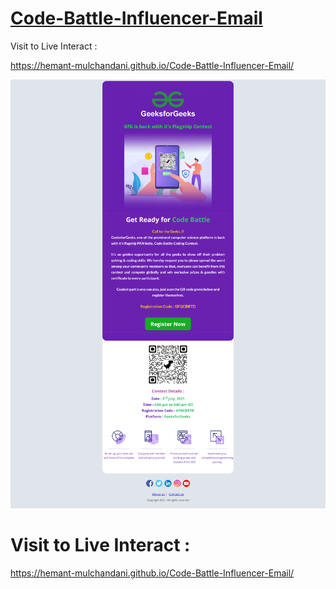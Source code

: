 # [Code-Battle-Influencer-Email](https://hemant-mulchandani.github.io/Code-Battle-Influencer-Email/)

  Visit to Live Interact :

  https://hemant-mulchandani.github.io/Code-Battle-Influencer-Email/ 


![Mail Capture](Code%20Battle%20Influencer%20Mail%20Capture-1.png)

# Visit to Live Interact :

https://hemant-mulchandani.github.io/Code-Battle-Influencer-Email/ 
